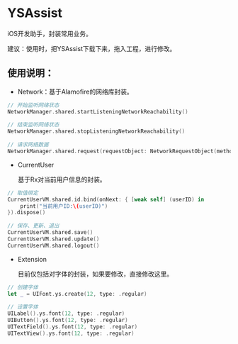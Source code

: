 # YSAssist
iOS开发助手，封装常用业务。

建议：使用时，把YSAssist下载下来，拖入工程，进行修改。

## 使用说明：

- Network：基于Alamofire的网络库封装。

~~~swift
// 开始监听网络状态
NetworkManager.shared.startListeningNetworkReachability()
        
// 结束监听网络状态
NetworkManager.shared.stopListeningNetworkReachability()
        
// 请求网络数据
NetworkManager.shared.request(requestObject: NetworkRequestObject(method: .get, route: "", parms: [:]))
~~~

- CurrentUser

	基于Rx对当前用户信息的封装。
~~~swift
// 取值绑定
CurrentUserVM.shared.id.bind(onNext: { [weak self] (userID) in
	print("当前用户ID:\(userID)")
}).dispose()
        
// 保存、更新、退出
CurrentUserVM.shared.save()
CurrentUserVM.shared.update()
CurrentUserVM.shared.logout()
~~~

- Extension

	目前仅包括对字体的封装，如果要修改，直接修改这里。
~~~swift
// 创建字体
let _ = UIFont.ys.create(12, type: .regular)
        
// 设置字体
UILabel().ys.font(12, type: .regular)
UIButton().ys.font(12, type: .regular)
UITextField().ys.font(12, type: .regular)
UITextView().ys.font(12, type: .regular)
~~~
